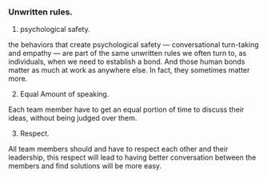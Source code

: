 ### Unwritten rules.

1. psychological safety.

the behaviors that create psychological safety — conversational turn-taking and empathy — are part of the same unwritten rules we often turn to, as individuals, when we need to establish a bond. And those human bonds matter as much at work as anywhere else. In fact, they sometimes matter more.

2. Equal Amount of speaking.

Each team member have to get an equal portion of time to discuss their ideas, without being judged over them.

3. Respect.

All team members should and have to respect each other and their leadership, this respect will lead to having better conversation between the members and find solutions will be more easy.